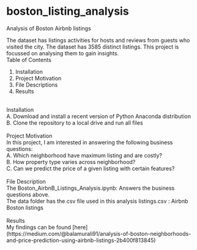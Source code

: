 # boston_listing_analysis
Analysis of Boston Airbnb listings

The dataset has listings activities for hosts and reviews from guests who visited the city. The dataset has 3585 distinct listings. This project is focussed on analysing them to gain insights. 
<br>
Table of Contents
1.	Installation
2.	Project Motivation
3.	File Descriptions
4.	Results
<br>
Installation <br>
A. Download and install a recent version of Python Anaconda distribution 
<br>
B. Clone the repository to a local drive and run all files
<br>
<br>
Project Motivation <br>
In this project, I am interested in answering the following business questions: <br>
A. Which neighborhood have maximum listing and are costly? <br>
B. How property type varies across neighborhood? <br>
C. Can we predict the price of a given listing with certain features? <br> <br>
File Description <br>
The Boston_AirbnB_Listings_Analysis.ipynb: Answers the business questions above. <br>
The data folder has the csv file used in this analysis listings.csv : Airbnb Boston listings <br><br>
Results <br>
My findings can be found [here](https://medium.com/@balamurali91/analysis-of-boston-neighborhoods-and-price-prediction-using-airbnb-listings-2b400f813845)

